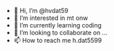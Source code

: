 - 👋 Hi, I’m @hvdat59
- 👀 I’m interested in mt onw
- 🌱 I’m currently learning coding
- 💞️ I’m looking to collaborate on ...
- 📫 How to reach me h.dat5599

<!---
hvdat59/hvdat59 is a ✨ special ✨ repository because its `README.md` (this file) appears on your GitHub profile.
You can click the Preview link to take a look at your changes.
--->
